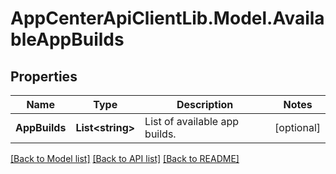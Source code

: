 # AppCenterApiClientLib.Model.AvailableAppBuilds
## Properties

Name | Type | Description | Notes
------------ | ------------- | ------------- | -------------
**AppBuilds** | **List&lt;string&gt;** | List of available app builds. | [optional] 

[[Back to Model list]](../README.md#documentation-for-models) [[Back to API list]](../README.md#documentation-for-api-endpoints) [[Back to README]](../README.md)

